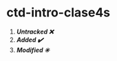 # ctd-intro-clase4s

1. ***Untracked :x:***
1. ***Added :heavy_check_mark:***
1. ***Modified :eight_spoked_asterisk:***
